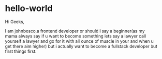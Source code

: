 # hello-world

Hi Geeks,

I am johnbosco,a frontend developer or should i say a beginner(as my mama always say if u want to become something lets say a lawyer call yourself a lawyer and go for it with all ounce of muscle in your and when u get there aim higher) but i actually want to become a fullstack developer but first things first.   
